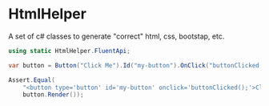 # HtmlHelper
A set of c# classes to generate "correct" html, css, bootstap, etc.

``` c#
using static HtmlHelper.FluentApi;

var button = Button("Click Me").Id("my-button").OnClick("buttonClicked();");

Assert.Equal(
    "<button type='button' id='my-button' onclick='buttonClicked();'>Click Me</button>", 
    button.Render());
```